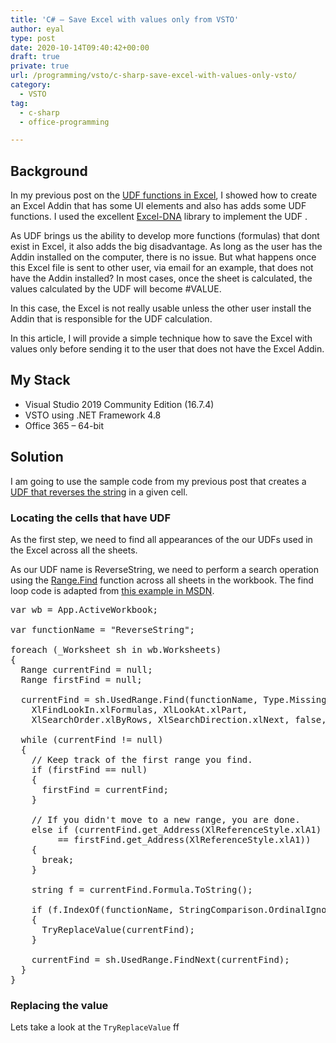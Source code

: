 ```yaml
---
title: 'C# – Save Excel with values only from VSTO'
author: eyal
type: post
date: 2020-10-14T09:40:42+00:00
draft: true
private: true
url: /programming/vsto/c-sharp-save-excel-with-values-only-vsto/
category:
  - VSTO
tag:
  - c-sharp
  - office-programming

---
```

## Background

In my previous post on the <a href="https://gotask.net/programming/vsto/c-sharp-creating-excel-addin-with-user-defined-functions/" target="_blank" rel="noopener noreferrer">UDF functions in Excel</a>, I showed how to create an Excel Addin that has some UI elements and also has adds some UDF functions. I used the excellent [Excel-DNA][1] library to implement the UDF .

As UDF brings us the ability to develop more functions (formulas) that dont exist in Excel, it also adds the big disadvantage. As long as the user has the Addin installed on the computer, there is no issue. But what happens once this Excel file is sent to other user, via email for an example, that does not have the Addin installed? In most cases, once the sheet is calculated, the values calculated by the UDF will become #VALUE.

In this case, the Excel is not really usable unless the other user install the Addin that is responsible for the UDF calculation.

In this article, I will provide a simple technique how to save the Excel with values only before sending it to the user that does not have the Excel Addin.

## My Stack

  * Visual Studio 2019 Community Edition (16.7.4)
  * VSTO using .NET Framework 4.8
  * Office 365 &#8211; 64-bit

## Solution

I am going to use the sample code from my previous post that creates a <a href="https://gotask.net/programming/vsto/c-sharp-creating-excel-addin-with-user-defined-functions/" target="_blank" rel="noopener noreferrer">UDF that reverses the string</a> in a given cell.

### Locating the cells that have UDF

As the first step, we need to find all appearances of the our UDFs used in the Excel across all the sheets.

As our UDF name is ReverseString, we need to perform a search operation using the <a href="https://docs.microsoft.com/en-us/office/vba/api/excel.range.find" target="_blank" rel="noopener noreferrer">Range.Find</a> function across all sheets in the workbook. The find loop code is adapted from <a href="https://docs.microsoft.com/en-us/visualstudio/vsto/how-to-programmatically-search-for-text-in-worksheet-ranges?view=vs-2019" target="_blank" rel="noopener noreferrer">this example in MSDN</a>.

<pre class="EnlighterJSRAW" data-enlighter-language="csharp">var wb = App.ActiveWorkbook;

var functionName = "ReverseString";

foreach (_Worksheet sh in wb.Worksheets)
{
  Range currentFind = null;
  Range firstFind = null;

  currentFind = sh.UsedRange.Find(functionName, Type.Missing,
    XlFindLookIn.xlFormulas, XlLookAt.xlPart,
    XlSearchOrder.xlByRows, XlSearchDirection.xlNext, false, Type.Missing, Type.Missing);

  while (currentFind != null)
  {
    // Keep track of the first range you find. 
    if (firstFind == null)
    {
      firstFind = currentFind;
    }

    // If you didn't move to a new range, you are done.
    else if (currentFind.get_Address(XlReferenceStyle.xlA1)
         == firstFind.get_Address(XlReferenceStyle.xlA1))
    {
      break;
    }

    string f = currentFind.Formula.ToString();

    if (f.IndexOf(functionName, StringComparison.OrdinalIgnoreCase) &gt; -1)
    {
      TryReplaceValue(currentFind);
    }

    currentFind = sh.UsedRange.FindNext(currentFind);
  }
}</pre>

### Replacing the value

Lets take a look at the <code class="EnlighterJSRAW" data-enlighter-language="csharp">TryReplaceValue</code> ff

 [1]: https://excel-dna.net